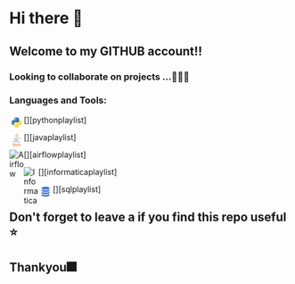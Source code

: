 #                                                   Hi there 👋

##                                          Welcome to my GITHUB account!!
                                                                        
###                    Looking to collaborate on projects ...👯👯👯

### Languages and Tools:

[<img align="left" alt="Python" width="26px" src="https://raw.githubusercontent.com/github/explore/main/topics/python/python.png" />][pythonplaylist]

[<img align="left" alt="Java" width="26px" src="https://raw.githubusercontent.com/github/explore/main/topics/java/java.png" />][javaplaylist]

[<img align="left" alt="Airflow" width="26px" src="https://encrypted-tbn0.gstatic.com/images?q=tbn:ANd9GcQMLh0LACMHKxVuDHLpBPe58gx8Fl-LX1S0SfzyxOEd9Oyxa6qhcq3kYj44-yj5HabhX2Q&usqp=CAU" />][airflowplaylist]

[<img align="left" alt="Informatica" width="26px" src="https://encrypted-tbn0.gstatic.com/images?q=tbn:ANd9GcTbi8fqLQGQ8UWMZNONKe4MIUDUampFJ4ZrJ7ysFVNizQdajLsC9wSye4UKND1iVu-oQ6g&usqp=CAU" />][informaticaplaylist]

[<img align="left" alt="SQL" width="26px" src="https://raw.githubusercontent.com/github/explore/main/topics/sql/sql.png" />][sqlplaylist]



##                               Don't forget to leave a if you find this repo useful ⭐

##                                                  Thankyou🎆

<!--
**pranavdesh08/pranavdesh08** is a ✨ _special_ ✨ repository because its `README.md` (this file) appears on your GitHub profile.

Here are some ideas to get you started:

- 🔭 I’m currently working on ...
- 🌱 I’m currently learning ...
- 👯 I’m looking to collaborate on ...
- 🤔 I’m looking for help with ...
- 💬 Ask me about ...
- 📫 How to reach me: ...
- 😄 Pronouns: ...
- ⚡ Fun fact: ...
-->
